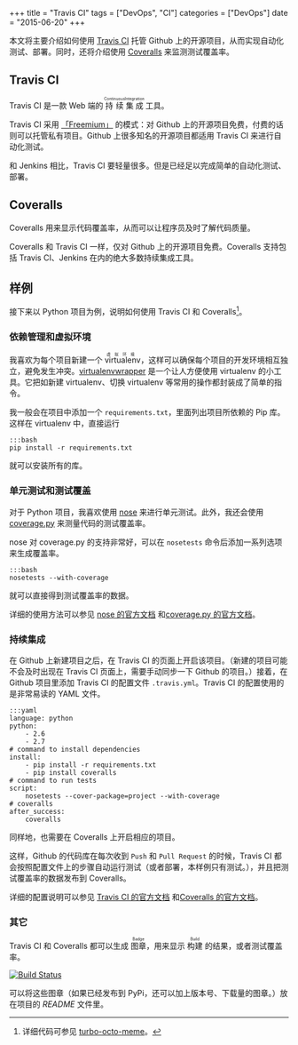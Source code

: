 +++
title       = "Travis CI"
tags        = ["DevOps", "CI"]
categories  = ["DevOps"]
date        = "2015-06-20"
+++

本文将主要介绍如何使用 [Travis CI](https://travis-ci.org) 托管 Github 上的开源项目，从而实现自动化测试、部署。同时，还将介绍使用 [Coveralls](https://coveralls.io/) 来监测测试覆盖率。

## Travis CI

Travis CI 是一款 Web 端的 <ruby> 持续 <rt>Continuous</rt></ruby> <ruby> 集成 <rt>Integration</rt></ruby> 工具。

Travis CI 采用 [「Freemium」](https://en.wikipedia.org/wiki/Freemium) 的模式：对 Github 上的开源项目免费，付费的话则可以托管私有项目。Github 上很多知名的开源项目都适用 Travis CI 来进行自动化测试。

和 Jenkins 相比，Travis CI 要轻量很多。但是已经足以完成简单的自动化测试、部署。

## Coveralls

Coveralls 用来显示代码覆盖率，从而可以让程序员及时了解代码质量。

Coveralls 和 Travis CI 一样，仅对 Github 上的开源项目免费。Coveralls 支持包括 Travis CI、Jenkins 在内的绝大多数持续集成工具。

## 样例

接下来以 Python 项目为例，说明如何使用 Travis CI 和 Coveralls[^src]。

### 依赖管理和虚拟环境

我喜欢为每个项目新建一个 <ruby>virtualenv<rt> 虚拟环境 </rt></ruby>，这样可以确保每个项目的开发环境相互独立，避免发生冲突。[virtualenvwrapper](https://virtualenvwrapper.readthedocs.org/en/latest/) 是一个让人方便使用 virtualenv 的小工具。它把如新建 virtualenv、切换 virtualenv 等常用的操作都封装成了简单的指令。

我一般会在项目中添加一个 `requirements.txt`，里面列出项目所依赖的 Pip 库。这样在 virtualenv 中，直接运行

	:::bash
	pip install -r requirements.txt

就可以安装所有的库。

### 单元测试和测试覆盖

对于 Python 项目，我喜欢使用 [nose](https://nose.readthedocs.org/en/latest/) 来进行单元测试。此外，我还会使用 [coverage.py](http://nedbatchelder.com/code/coverage/) 来测量代码的测试覆盖率。

nose 对 coverage.py 的支持非常好，可以在 `nosetests` 命令后添加一系列选项来生成覆盖率。

	:::bash
	nosetests --with-coverage

就可以直接得到测试覆盖率的数据。

详细的使用方法可以参见 [nose 的官方文档](https://nose.readthedocs.org/en/latest/) 和[coverage.py 的官方文档](http://nedbatchelder.com/code/coverage/cmd.html)。

### 持续集成
在 Github 上新建项目之后，在 Travis CI 的页面上开启该项目。（新建的项目可能不会及时出现在 Travis CI 页面上，需要手动同步一下 Github 的项目。）接着，在 Github 项目里添加 Travis CI 的配置文件 `.travis.yml`。Travis CI 的配置使用的是非常易读的 YAML 文件。

	:::yaml
	language: python
	python:
	    - 2.6
	    - 2.7
	# command to install dependencies
	install:
	    - pip install -r requirements.txt
	    - pip install coveralls
	# command to run tests
	script:
	    nosetests --cover-package=project --with-coverage
	# coveralls
	after_success:
	    coveralls

同样地，也需要在 Coveralls 上开启相应的项目。

这样，Github 的代码库在每次收到 `Push` 和 `Pull Request` 的时候，Travis CI 都会按照配置文件上的步骤自动运行测试（或者部署，本样例只有测试。），并且把测试覆盖率的数据发布到 Coveralls。

详细的配置说明可以参见 [Travis CI 的官方文档](http://docs.travis-ci.com/) 和[Coveralls 的官方文档](https://coveralls.zendesk.com/hc/en-us)。

### 其它
Travis CI 和 Coveralls 都可以生成 <ruby> 图章 <rt>Badge</rt></ruby>，用来显示 <ruby> 构建 <rt>Build</rt></ruby> 的结果，或者测试覆盖率。

[![Build Status](https://travis-ci.org/yumminhuang/turbo-octo-meme.svg?branch=master)](https://travis-ci.org/yumminhuang/turbo-octo-meme)

可以将这些图章（如果已经发布到 PyPi，还可以加上版本号、下载量的图章。）放在项目的 *README* 文件里。

[^src]: 详细代码可参见 [turbo-octo-meme](https://github.com/yumminhuang/turbo-octo-meme)。
